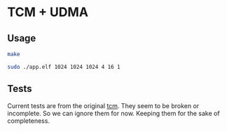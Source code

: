 # TCM + UDMA

## Usage
```bash
make

sudo ./app.elf 1024 1024 1024 4 16 1
```

## Tests
Current tests are from the original [tcm](https://github.com/10x-Engineers/jupiter-tcm.git). They seem to be broken or incomplete. So we can ignore them for now. Keeping them for the sake of completeness.
